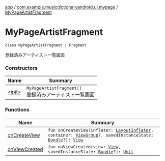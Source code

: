 [app](../../index.md) / [com.example.musicdictionaryandroid.ui.mypage](../index.md) / [MyPageArtistFragment](./index.md)

# MyPageArtistFragment

`class MyPageArtistFragment : Fragment`

登録済みアーティスト一覧画面

### Constructors

| Name | Summary |
|---|---|
| [&lt;init&gt;](-init-.md) | `MyPageArtistFragment()`<br>登録済みアーティスト一覧画面 |

### Functions

| Name | Summary |
|---|---|
| [onCreateView](on-create-view.md) | `fun onCreateView(inflater: `[`LayoutInflater`](https://developer.android.com/reference/android/view/LayoutInflater.html)`, container: `[`ViewGroup`](https://developer.android.com/reference/android/view/ViewGroup.html)`?, savedInstanceState: `[`Bundle`](https://developer.android.com/reference/android/os/Bundle.html)`?): `[`View`](https://developer.android.com/reference/android/view/View.html) |
| [onViewCreated](on-view-created.md) | `fun onViewCreated(view: `[`View`](https://developer.android.com/reference/android/view/View.html)`, savedInstanceState: `[`Bundle`](https://developer.android.com/reference/android/os/Bundle.html)`?): `[`Unit`](https://kotlinlang.org/api/latest/jvm/stdlib/kotlin/-unit/index.html) |
